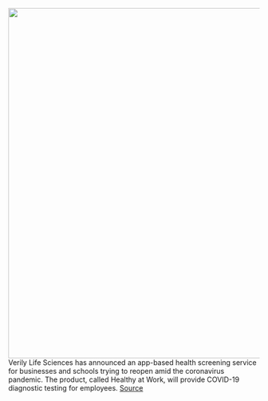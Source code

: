 <img src='https://cdn.vox-cdn.com/thumbor/KX9-TsoAndD9RGeBg2UKKVsGjvg=/0x0:1400x800/1200x800/filters:focal(588x288:812x512)/cdn.vox-cdn.com/uploads/chorus_image/image/66954490/healthy_at_work.0.jpg' width='700px' /><br/>
Verily Life Sciences has announced an app-based health screening service for businesses and schools trying to reopen amid the coronavirus pandemic. The product, called Healthy at Work, will provide COVID-19 diagnostic testing for employees.
<a href='https://www.theverge.com/2020/6/18/21295798/verily-healthy-at-work-testing-reopen-coronavirus'> Source <a/>